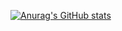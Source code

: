[![Anurag's GitHub stats](https://github-readme-stats.vercel.app/api?username=KiisterPlaster&show_icons=true&theme=synthwave&count_private=true)](https://github.com/KiisterPlaster/github-readme-stats)
